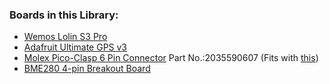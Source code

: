 ### Boards in this Library:

* [Wemos Lolin S3 Pro](https://www.wemos.cc/en/latest/s3/s3_pro.html)
* [Adafruit Ultimate GPS v3](https://learn.adafruit.com/adafruit-ultimate-gps/overview)
* [Molex Pico-Clasp 6 Pin Connector](https://www.molex.com/en-us/products/part-detail/2035590607) Part No.:2035590607 (Fits with [this](https://www.molex.com/en-us/products/part-detail/5013300600))
* [BME280 4-pin Breakout Board](https://randomnerdtutorials.com/bme280-sensor-arduino-pressure-temperature-humidity/)